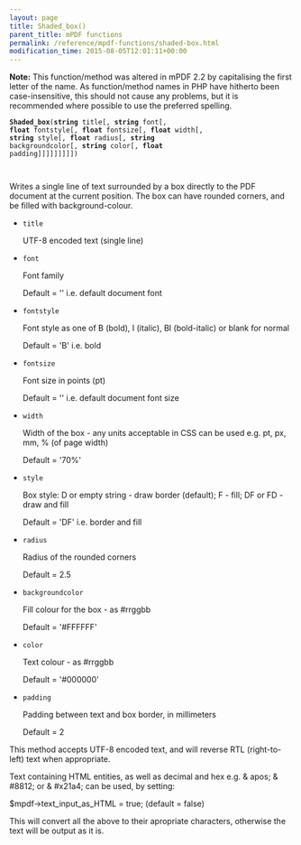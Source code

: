 ```yaml
---
layout: page
title: Shaded_box()
parent_title: mPDF functions
permalink: /reference/mpdf-functions/shaded-box.html
modification_time: 2015-08-05T12:01:11+00:00
---
```


<div class="alert alert-info" role="alert"><strong>Note:</strong> This function/method was altered in mPDF 2.2 by capitalising the first letter of the name. As function/method names in PHP have hitherto been case-insensitive, this should not cause any problems, but it is recommended where possible to use the preferred spelling.</div>

<code><b>Shaded_box</b>(<b>string</b> title[, <b>string</b> font[, <b>float</b> fontstyle[, <b>float</b> fontsize[, <b>float</b> width[, <b>string</b> style[, <b>float</b> radius[, <b>string</b> backgroundcolor[, <b>string</b> color[, <b>float</b> padding]]]]]]]]])

</code> Writes a single line of text surrounded by a box directly to the PDF document at the current position. The box can have rounded corners, and be filled with background-colour.

<ul>
<li><code>title</code>

UTF-8 encoded text (single line)</li>
<li><code>font</code>

Font family

Default = '' i.e. default document font</li>
<li><code>fontstyle</code>

Font style as one of B (bold), I (italic), BI (bold-italic) or blank for normal

Default = 'B' i.e. bold</li>
<li><code>fontsize</code>

Font size in points (pt)

Default = '' i.e. default document font size</li>
<li><code>width</code>

Width of the box - any units acceptable in CSS can be used e.g. pt, px, mm, % (of page width)

Default = '70%'</li>
<li><code>style</code>

Box style: D or empty string - draw border (default); F - fill; DF or FD - draw and fill

Default = 'DF' i.e. border and fill</li>
<li><code>radius</code>

Radius of the rounded corners

Default = 2.5</li>
<li><code>backgroundcolor</code>

Fill colour for the box - as #rrggbb

Default = '#FFFFFF'</li>
<li><code>color</code>

Text colour - as #rrggbb

Default = '#000000'</li>
<li><code>padding</code>

Padding between text and box border, in millimeters

Default = 2</li>
</ul>

This method accepts UTF-8 encoded text, and will reverse RTL (right-to-left) text when appropriate.

Text containing HTML entities, as well as decimal and hex e.g. &amp; apos; &amp; #8812; or &amp; #x21a4; can be used, by setting:

$mpdf-&gt;text_input_as_HTML = true; (default = false)

This will convert all the above to their apropriate characters, otherwise the text will be output as it is.

